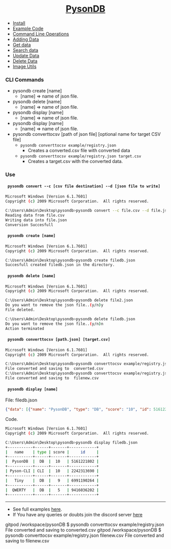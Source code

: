 <h1 align="center"><u>PysonDB</u></h1>

* [Install](https://github.com/fredysomy/pysonDB)
* [Example Code](https://github.com/fredysomy/pysonDB/tree/master/example)
* [Command Line Operations](https://fredysomy.me/pysonDB/docs/cli)
* [Adding Data](https://fredysomy.me/pysonDB/docs/add)
* [Get data](https://fredysomy.me/pysonDB/docs/get)
* [Search data](https://fredysomy.me/pysonDB/docs/re_search)
* [Update Data](https://fredysomy.me/pysonDB/docs/update)
* [Delete Data](https://fredysomy.me/pysonDB/docs/delete)
* [Image Utils](https://fredysomy.me/pysonDB/docs/image_utils)



<h3>CLI Commands</h3>

* pysondb create [name]
  * [name] => name of json file.
* pysondb delete [name]
  * [name] => name of json file.
* pysondb display [name]
  * [name] => name of json file.
* pysondb display [name]
  * [name] => name of json file.
* pysondb converttocsv [path of json file] [optional name for target CSV file]
  * `pysondb converttocsv example/registry.json`
    * Creates a converted.csv file with converted data
  * `pysondb converttocsv example/registry.json target.csv`
    * Creates a target.csv with the converted data.

<h3 id="convert">Use</h3>
<h4><code> pysondb convert --c [csv file destination] --d [json file to write]</code></h4>

```bash
Microsoft Windows [Version 6.1.7601]
Copyright (c) 2009 Microsoft Corporation.  All rights reserved.

C:\Users\Admin\Desktop\pysondb>pysondb convert --c file.csv --d file.json
Reading data from file.csv
Writing data into file.json
Conversion Succesfull


```

<h4><code> pysondb create [name]</code></h4>

```bash
Microsoft Windows [Version 6.1.7601]
Copyright (c) 2009 Microsoft Corporation.  All rights reserved.

C:\Users\Admin\Desktop\pysondb>pysondb create filedb.json
Succesfull created filedb.json in the directory.

```

<h4><code> pysondb delete [name]</code></h4>

```bash
Microsoft Windows [Version 6.1.7601]
Copyright (c) 2009 Microsoft Corporation.  All rights reserved.

C:\Users\Admin\Desktop\pysondb>pysondb delete file2.json
Do you want to remove the json file..(y/n)y
File deleted.

C:\Users\Admin\Desktop\pysondb>pysondb delete filedb.json
Do you want to remove the json file..(y/n)n
Action terminated
```

<h4><code> pysondb converttocsv [path.json] [target.csv]</code></h4>

```bash
Microsoft Windows [Version 6.1.7601]
Copyright (c) 2009 Microsoft Corporation.  All rights reserved.

C:\Users\Admin\Desktop\pysondb>pysondb converttocsv example/registry.json
File converted and saving to  converted.csv
C:\Users\Admin\Desktop\pysondb>pysondb converttocsv example/registry.json filenew.csv
File converted and saving to  filenew.csv
```



<h4><code> pysondb display [name]</code></h4>

File: filedb.json
```json
{"data": [{"name": "PysonDB", "type": "DB", "score": "10", "id": 5161221802}, {"name": "Pyson-CLI", "type": "CLI", "score": "10", "id": 2242313690}, {"name": "TinyDb", "type": "DB", "score": "9", "id": 6991190264}, {"name": "QWERTY", "type": "DB", "score": "5", "id": 9416036202}]}
```
Code.
```bash
Microsoft Windows [Version 6.1.7601]
Copyright (c) 2009 Microsoft Corporation.  All rights reserved.

C:\Users\Admin\Desktop\pysondb>pysondb display filedb.json
+-----------+------+-------+------------+
|   name    | type | score |     id     |
+-----------+------+-------+------------+
|  PysonDB  |  DB  |  10   | 5161221802 |
+-----------+------+-------+------------+
| Pyson-CLI | CLI  |  10   | 2242313690 |
+-----------+------+-------+------------+
|   Tiny    |  DB  |   9   | 6991190264 |
+-----------+------+-------+------------+
|  QWERTY   |  DB  |   5   | 9416036202 |
+-----------+------+-------+------------+
```

***

* See full examples [here](https://github.com/fredysomy/pysonDB/example).
* If You have any queries or doubts join the discord server [here](https://discord.gg/SZyk2dCgwg)


gitpod /workspace/pysonDB $ pysondb converttocsv example/registry.json
File converted and saving to  converted.csv
gitpod /workspace/pysonDB $ pysondb converttocsv example/registry.json filenew.csv
File converted and saving to  filenew.csv
